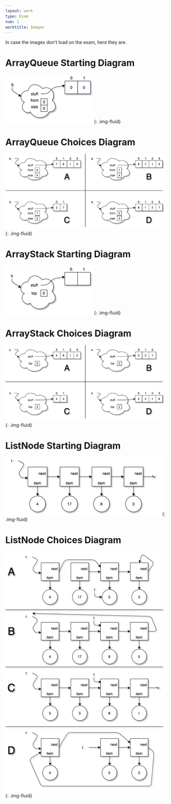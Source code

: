 ```yaml
---
layout: work
type: Exam
num: 1
worktitle: Images
---
```


In case the images don't load on the exam, here they are.

# ArrayQueue Starting Diagram

![ArrayQueue Start](../assets/images/exam1/QueueStart.png){: .img-fluid}

# ArrayQueue Choices Diagram

![ArrayQueue Choices](../assets/images/exam1/arrayqueue.png){: .img-fluid}

# ArrayStack Starting Diagram

![ArrayQueue Start](../assets/images/exam1/StackStart.png){: .img-fluid}

# ArrayStack Choices Diagram

![ArrayQueue Start](../assets/images/exam1/arraystack.png){: .img-fluid}

# ListNode Starting Diagram

![ArrayQueue Start](../assets/images/exam1/linkedstart.png){: .img-fluid}

# ListNode Choices Diagram

![ArrayQueue Start](../assets/images/exam1/linkedoptions.png){: .img-fluid}
